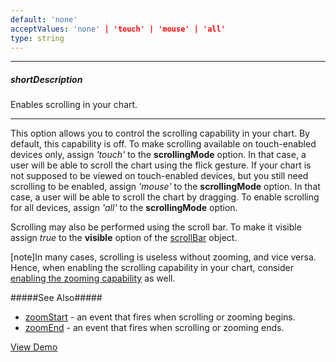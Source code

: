 ```yaml
---
default: 'none'
acceptValues: 'none' | 'touch' | 'mouse' | 'all'
type: string
---
```

---
##### shortDescription
Enables scrolling in your chart.

---
This option allows you to control the scrolling capability in your chart. By default, this capability is off. To make scrolling available on touch-enabled devices only, assign *'touch'* to the **scrollingMode** option. In that case, a user will be able to scroll the chart using the flick gesture. If your chart is not supposed to be viewed on touch-enabled devices, but you still need scrolling to be enabled, assign *'mouse'* to the **scrollingMode** option. In that case, a user will be able to scroll the chart by dragging. To enable scrolling for all devices, assign *'all'* to the **scrollingMode** option.

Scrolling may also be performed using the scroll bar. To make it visible assign *true* to the **visible** option of the [scrollBar](/api-reference/20%20Data%20Visualization%20Widgets/10%20dxChart/1%20Configuration/scrollBar '/Documentation/ApiReference/Data_Visualization_Widgets/dxChart/Configuration/scrollBar/') object.

[note]In many cases, scrolling is useless without zooming, and vice versa. Hence, when enabling the scrolling capability in your chart, consider [enabling the zooming capability](/api-reference/20%20Data%20Visualization%20Widgets/10%20dxChart/1%20Configuration/zoomingMode.md '/Documentation/ApiReference/Data_Visualization_Widgets/dxChart/Configuration/#zoomingMode') as well.

#####See Also#####
- [zoomStart](/api-reference/20%20Data%20Visualization%20Widgets/10%20dxChart/4%20Events/zoomStart.md '/Documentation/ApiReference/Data_Visualization_Widgets/dxChart/Events/#zoomStart') - an event that fires when scrolling or zooming begins.
- [zoomEnd](/api-reference/20%20Data%20Visualization%20Widgets/10%20dxChart/4%20Events/zoomEnd.md '/Documentation/ApiReference/Data_Visualization_Widgets/dxChart/Events/#zoomEnd') - an event that fires when scrolling or zooming ends.

<a href="http://js.devexpress.com/Demos/WidgetsGallery/#demo/chartschartsadvancedfeatures011_zoomingwithscroll/" class="button orange small fix-width-155" style="margin-right: 20px;" target="_blank">View Demo</a>